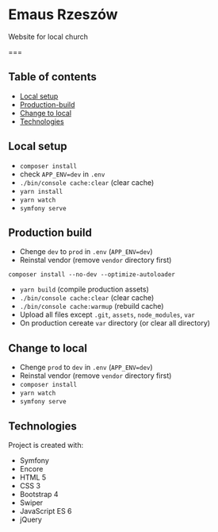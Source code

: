 # Emaus Rzeszów

Website for local church 

===

## Table of contents
* [Local setup](#Local-setup)
* [Production-build](#Production-build)
* [Change to local](#Change-to-local)
* [Technologies](#technologies)


## Local setup
- `composer install`
- check `APP_ENV=dev` in `.env`
- `./bin/console cache:clear` (clear cache)
- `yarn install`
- `yarn watch` 
- `symfony serve`

## Production build
- Chenge `dev` to `prod` in `.env` (`APP_ENV=dev`)
- Reinstal vendor (remove `vendor` directory first) 
```
composer install --no-dev --optimize-autoloader
```
- `yarn build` (compile production assets)
- `./bin/console cache:clear` (clear cache)
- `./bin/console cache:warmup` (rebuild cache)
- Upload all files except `.git`, `assets`, `node_modules`, `var`
- On production cereate `var` directory (or clear all directory)

## Change to local
- Chenge `prod` to `dev` in `.env` (`APP_ENV=dev`) 
- Reinstal vendor (remove `vendor` directory first) 
- `composer install`
- `yarn watch` 
- `symfony serve` 

## Technologies
Project is created with:
* Symfony
* Encore
* HTML 5
* CSS 3
* Bootstrap 4
* Swiper    
* JavaScript ES 6
* jQuery 
